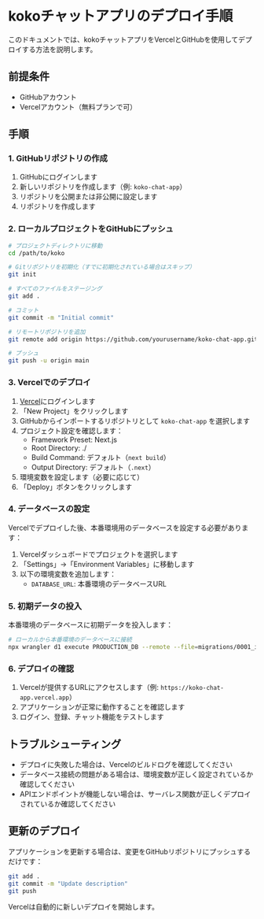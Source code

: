 # kokoチャットアプリのデプロイ手順

このドキュメントでは、kokoチャットアプリをVercelとGitHubを使用してデプロイする方法を説明します。

## 前提条件

- GitHubアカウント
- Vercelアカウント（無料プランで可）

## 手順

### 1. GitHubリポジトリの作成

1. GitHubにログインします
2. 新しいリポジトリを作成します（例: `koko-chat-app`）
3. リポジトリを公開または非公開に設定します
4. リポジトリを作成します

### 2. ローカルプロジェクトをGitHubにプッシュ

```bash
# プロジェクトディレクトリに移動
cd /path/to/koko

# Gitリポジトリを初期化（すでに初期化されている場合はスキップ）
git init

# すべてのファイルをステージング
git add .

# コミット
git commit -m "Initial commit"

# リモートリポジトリを追加
git remote add origin https://github.com/yourusername/koko-chat-app.git

# プッシュ
git push -u origin main
```

### 3. Vercelでのデプロイ

1. [Vercel](https://vercel.com/)にログインします
2. 「New Project」をクリックします
3. GitHubからインポートするリポジトリとして `koko-chat-app` を選択します
4. プロジェクト設定を確認します：
   - Framework Preset: Next.js
   - Root Directory: ./
   - Build Command: デフォルト（`next build`）
   - Output Directory: デフォルト（`.next`）
5. 環境変数を設定します（必要に応じて）
6. 「Deploy」ボタンをクリックします

### 4. データベースの設定

Vercelでデプロイした後、本番環境用のデータベースを設定する必要があります：

1. Vercelダッシュボードでプロジェクトを選択します
2. 「Settings」→「Environment Variables」に移動します
3. 以下の環境変数を追加します：
   - `DATABASE_URL`: 本番環境のデータベースURL

### 5. 初期データの投入

本番環境のデータベースに初期データを投入します：

```bash
# ローカルから本番環境のデータベースに接続
npx wrangler d1 execute PRODUCTION_DB --remote --file=migrations/0001_initial.sql
```

### 6. デプロイの確認

1. Vercelが提供するURLにアクセスします（例: `https://koko-chat-app.vercel.app`）
2. アプリケーションが正常に動作することを確認します
3. ログイン、登録、チャット機能をテストします

## トラブルシューティング

- デプロイに失敗した場合は、Vercelのビルドログを確認してください
- データベース接続の問題がある場合は、環境変数が正しく設定されているか確認してください
- APIエンドポイントが機能しない場合は、サーバレス関数が正しくデプロイされているか確認してください

## 更新のデプロイ

アプリケーションを更新する場合は、変更をGitHubリポジトリにプッシュするだけです：

```bash
git add .
git commit -m "Update description"
git push
```

Vercelは自動的に新しいデプロイを開始します。
